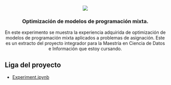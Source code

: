 <div id="top"></div>
<!-- PROJECT LOGO -->
<br />
<div align="center">
  
  <img src="https://www.globallogic.com/de/wp-content/uploads/sites/26/2019/10/Machine-Learning.jpg">

  <h3 align="center">Optimización de modelos de programación mixta.</h3>

  <p align="center">
    En este experimento se muestra la experiencia adquirida de optimización de modelos de programación mixta aplicados a problemas de asignación. Este es un extracto del proyecto integrador para la Maestría en Ciencia de Datos e Información que estoy cursando.
  </p>
</div>

## Liga del proyecto

* [Experiment.ipynb](https://github.com/imedinam50/BrandProjects/blob/main/MixedLinearProgramming/Experiment.ipynb)
